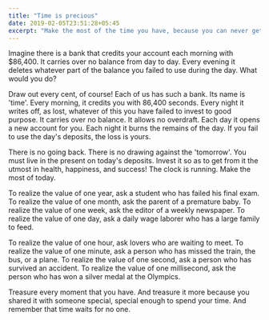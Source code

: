 ```yaml
---
title: "Time is precious"
date: 2019-02-05T23:51:28+05:45
excerpt: "Make the most of the time you have, because you can never get it back."
---
```


Imagine there is a bank that credits your account each morning with $86,400. It carries over no balance from day to day. Every evening it deletes whatever part of the balance you failed to use during the day. What would you do?

Draw out every cent, of course! Each of us has such a bank. Its name is 'time'. Every morning, it credits you with 86,400 seconds. Every night it writes off, as lost, whatever of this you have failed to invest to good purpose. It carries over no balance. It allows no overdraft. Each day it opens a new account for you. Each night it burns the remains of the day. If you fail to use the day's deposits, the loss is yours.

There is no going back. There is no drawing against the 'tomorrow'. You must live in the present on today's deposits. Invest it so as to get from it the utmost in health, happiness, and success! The clock is running. Make the most of today.

To realize the value of one year, ask a student who has failed his final exam. To realize the value of one month, ask the parent of a premature baby. To realize the value of one week, ask the editor of a weekly newspaper. To realize the value of one day, ask a daily wage laborer who has a large family to feed.

To realize the value of one hour, ask lovers who are waiting to meet. To realize the value of one minute, ask a person who has missed the train, the bus, or a plane. To realize the value of one second, ask a person who has survived an accident. To realize the value of one millisecond, ask the person who has won a silver medal at the Olympics.

Treasure every moment that you have. And treasure it more because you shared it with someone special, special enough to spend your time. And remember that time waits for no one.
